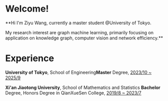 # Welcome!

**Hi I'm Ziyu Wang, currently a master student @University of Tokyo. 

My research interest are graph machine learning, primarily focusing on application on knowledge graph, computer vision and network efficiency.**

# Experience

**University of Tokyo**, School of Engineering**Master** Degree, <u>2023/10 ~ 2025/9</u>

**Xi'an Jiaotong University**, School of Mathematics and Statistics **Bachelor** Degree, Honors Degree in QianXueSen College, <u>2019/8 ~ 2023/7</u>
